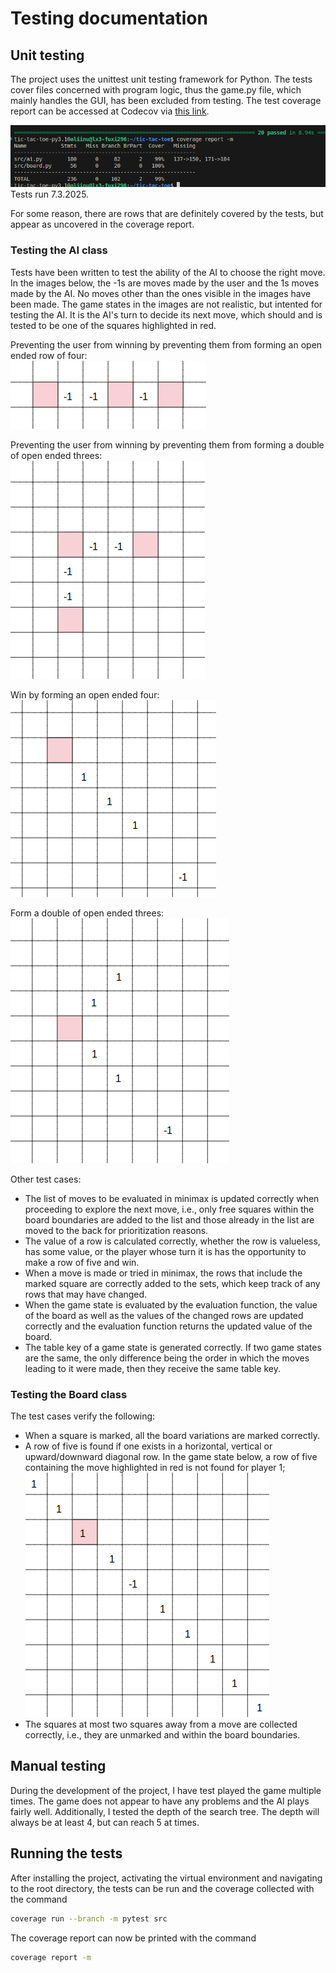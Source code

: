# Testing documentation

## Unit testing
The project uses the unittest unit testing framework for Python. The tests cover files concerned with program logic, thus the game.py file, which mainly handles the GUI, has been excluded from testing. The test coverage report can be accessed at Codecov via [this link](https://app.codecov.io/github/liinu-a/tic-tac-toe "Codecov report for tic-tac-toe").

![Test coverage](https://github.com/liinu-a/tic-tac-toe/blob/main/documentation/test_coverage.png)  
Tests run 7.3.2025.

For some reason, there are rows that are definitely covered by the tests, but appear as uncovered in the coverage report.

### Testing the AI class
Tests have been written to test the ability of the AI to choose the right move. In the images below, the -1s are moves made by the user and the 1s moves made by the AI. No moves other than the ones visible in the images have been made. The game states in the images are not realistic, but intented for testing the AI. It is the AI's turn to decide its next move, which should and is tested to be one of the squares highlighted in red.

Preventing the user from winning by preventing them from forming an open ended row of four:  
![A potential open ended four for the user](https://github.com/liinu-a/tic-tac-toe/blob/main/documentation/broken_three_threat.png)

Preventing the user from winning by preventing them from forming a double of open ended threes:  
![A potential double of open ended threes for the user](https://github.com/liinu-a/tic-tac-toe/blob/main/documentation/double_three_threat.png)

Win by forming an open ended four:  
![Form an open ended four](https://github.com/liinu-a/tic-tac-toe/blob/main/documentation/open_ends_three_win.png)

Form a double of open ended threes:  
![Form a double of open ended threes](https://github.com/liinu-a/tic-tac-toe/blob/main/documentation/form_double_three.png)

Other test cases:
- The list of moves to be evaluated in minimax is updated correctly when proceeding to explore the next move, i.e., only free squares within the board boundaries are added to the list and those already in the list are moved to the back for prioritization reasons.
- The value of a row is calculated correctly, whether the row is valueless, has some value, or the player whose turn it is has the opportunity to make a row of five and win.
- When a move is made or tried in minimax, the rows that include the marked square are correctly added to the sets, which keep track of any rows that may have changed.
- When the game state is evaluated by the evaluation function, the value of the board as well as the values of the changed rows are updated correctly and the evaluation function returns the updated value of the board.
- The table key of a game state is generated correctly. If two game states are the same, the only difference being the order in which the moves leading to it were made, then they receive the same table key.

### Testing the Board class
The test cases verify the following:
- When a square is marked, all the board variations are marked correctly.
- A row of five is found if one exists in a horizontal, vertical or upward/downward diagonal row. In the game state below, a row of five containing the move highlighted in red is not found for player 1;  
![No row of five found](https://github.com/liinu-a/tic-tac-toe/blob/main/documentation/no_row_of_five.png)
- The squares at most two squares away from a move are collected correctly, i.e., they are unmarked and within the board boundaries.

## Manual testing
During the development of the project, I have test played the game multiple times. The game does not appear to have any problems and the AI plays fairly well. Additionally, I tested the depth of the search tree. The depth will always be at least 4, but can reach 5 at times.

## Running the tests
After installing the project, activating the virtual environment and navigating to the root directory, the tests can be run and the coverage collected with the command

```bash
coverage run --branch -m pytest src
```

The coverage report can now be printed with the command

```bash
coverage report -m
```
